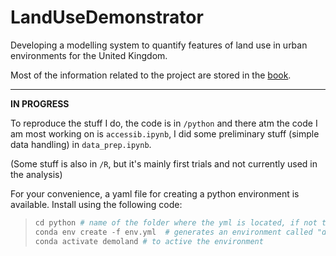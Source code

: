 # LandUseDemonstrator
Developing a modelling system to quantify features of land use in urban environments for the United Kingdom.

Most of the information related to the project are stored in the [book](https://ciupava.github.io/LandUseDemonstrator/).

---

**IN PROGRESS**

To reproduce the stuff I do, the code is in `/python` and there atm the code I am most working on is `accessib.ipynb`, I did some preliminary stuff (simple data handling) in `data_prep.ipynb`.

(Some stuff is also in `/R`, but it's mainly first trials and not currently used in the analysis)

For your convenience, a yaml file for creating a python environment is available. Install using the following code:

> ```python
> cd python # name of the folder where the yml is located, if not there yet
> conda env create -f env.yml  # generates an environment called "demoland"
> conda activate demoland # to active the environment